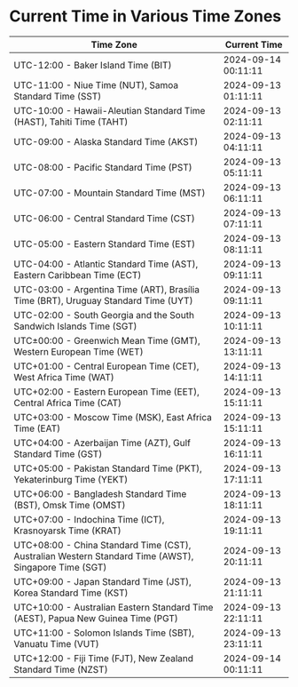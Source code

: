 # Current Time in Various Time Zones

| Time Zone | Current Time |
|-----------|--------------|
| UTC-12:00 - Baker Island Time (BIT) | 2024-09-14 00:11:11 |
| UTC-11:00 - Niue Time (NUT), Samoa Standard Time (SST) | 2024-09-13 01:11:11 |
| UTC-10:00 - Hawaii-Aleutian Standard Time (HAST), Tahiti Time (TAHT) | 2024-09-13 02:11:11 |
| UTC-09:00 - Alaska Standard Time (AKST) | 2024-09-13 04:11:11 |
| UTC-08:00 - Pacific Standard Time (PST) | 2024-09-13 05:11:11 |
| UTC-07:00 - Mountain Standard Time (MST) | 2024-09-13 06:11:11 |
| UTC-06:00 - Central Standard Time (CST) | 2024-09-13 07:11:11 |
| UTC-05:00 - Eastern Standard Time (EST) | 2024-09-13 08:11:11 |
| UTC-04:00 - Atlantic Standard Time (AST), Eastern Caribbean Time (ECT) | 2024-09-13 09:11:11 |
| UTC-03:00 - Argentina Time (ART), Brasília Time (BRT), Uruguay Standard Time (UYT) | 2024-09-13 09:11:11 |
| UTC-02:00 - South Georgia and the South Sandwich Islands Time (SGT) | 2024-09-13 10:11:11 |
| UTC±00:00 - Greenwich Mean Time (GMT), Western European Time (WET) | 2024-09-13 13:11:11 |
| UTC+01:00 - Central European Time (CET), West Africa Time (WAT) | 2024-09-13 14:11:11 |
| UTC+02:00 - Eastern European Time (EET), Central Africa Time (CAT) | 2024-09-13 15:11:11 |
| UTC+03:00 - Moscow Time (MSK), East Africa Time (EAT) | 2024-09-13 15:11:11 |
| UTC+04:00 - Azerbaijan Time (AZT), Gulf Standard Time (GST) | 2024-09-13 16:11:11 |
| UTC+05:00 - Pakistan Standard Time (PKT), Yekaterinburg Time (YEKT) | 2024-09-13 17:11:11 |
| UTC+06:00 - Bangladesh Standard Time (BST), Omsk Time (OMST) | 2024-09-13 18:11:11 |
| UTC+07:00 - Indochina Time (ICT), Krasnoyarsk Time (KRAT) | 2024-09-13 19:11:11 |
| UTC+08:00 - China Standard Time (CST), Australian Western Standard Time (AWST), Singapore Time (SGT) | 2024-09-13 20:11:11 |
| UTC+09:00 - Japan Standard Time (JST), Korea Standard Time (KST) | 2024-09-13 21:11:11 |
| UTC+10:00 - Australian Eastern Standard Time (AEST), Papua New Guinea Time (PGT) | 2024-09-13 22:11:11 |
| UTC+11:00 - Solomon Islands Time (SBT), Vanuatu Time (VUT) | 2024-09-13 23:11:11 |
| UTC+12:00 - Fiji Time (FJT), New Zealand Standard Time (NZST) | 2024-09-14 00:11:11 |
